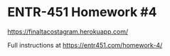 # ENTR-451 Homework #4

https://finaltacostagram.herokuapp.com/

Full instructions at https://entr451.com/homework-4/